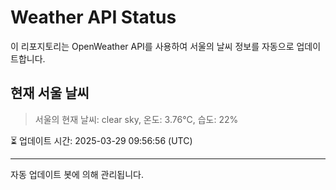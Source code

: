 
# Weather API Status

이 리포지토리는 OpenWeather API를 사용하여 서울의 날씨 정보를 자동으로 업데이트합니다.

## 현재 서울 날씨
> 서울의 현재 날씨: clear sky, 온도: 3.76°C, 습도: 22%

⏳ 업데이트 시간: 2025-03-29 09:56:56 (UTC)

---
자동 업데이트 봇에 의해 관리됩니다.
